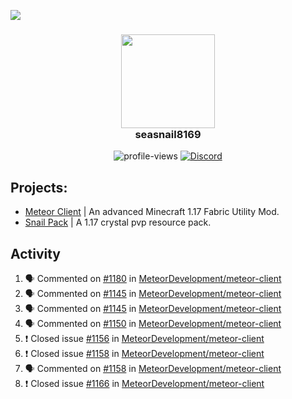 ![](https://hit.yhype.me/github/profile?user_id=17166139)

<h3 align="center">
  <img src="https://i.ibb.co/wLWw4DD/798694-D8-9-F3-D-434-E-B7-B4-E60460-E50-B4-F.png" width="150"/><br>
  seasnail8169
</h3>

<div align="center">
  <img src="https://komarev.com/ghpvc/?username=seasnail8169" alt="profile-views"/>
  <a href="https://discord.gg/bBGQZvd"><img src="https://img.shields.io/discord/689197705683140636?logo=discord" alt="Discord"/></a>
</div>

## Projects:

- [Meteor Client](https://github.com/MeteorDevelopment) | An advanced Minecraft 1.17 Fabric Utility Mod.
- [Snail Pack](https://github.com/seasnail8169/snail-pack) | A 1.17 crystal pvp resource pack.

## Activity

<!--START_SECTION:activity-->
1. 🗣 Commented on [#1180](https://github.com/MeteorDevelopment/meteor-client/issues/1180) in [MeteorDevelopment/meteor-client](https://github.com/MeteorDevelopment/meteor-client)
2. 🗣 Commented on [#1145](https://github.com/MeteorDevelopment/meteor-client/issues/1145) in [MeteorDevelopment/meteor-client](https://github.com/MeteorDevelopment/meteor-client)
3. 🗣 Commented on [#1145](https://github.com/MeteorDevelopment/meteor-client/issues/1145) in [MeteorDevelopment/meteor-client](https://github.com/MeteorDevelopment/meteor-client)
4. 🗣 Commented on [#1150](https://github.com/MeteorDevelopment/meteor-client/issues/1150) in [MeteorDevelopment/meteor-client](https://github.com/MeteorDevelopment/meteor-client)
5. ❗️ Closed issue [#1156](https://github.com/MeteorDevelopment/meteor-client/issues/1156) in [MeteorDevelopment/meteor-client](https://github.com/MeteorDevelopment/meteor-client)
6. ❗️ Closed issue [#1158](https://github.com/MeteorDevelopment/meteor-client/issues/1158) in [MeteorDevelopment/meteor-client](https://github.com/MeteorDevelopment/meteor-client)
7. 🗣 Commented on [#1158](https://github.com/MeteorDevelopment/meteor-client/issues/1158) in [MeteorDevelopment/meteor-client](https://github.com/MeteorDevelopment/meteor-client)
8. ❗️ Closed issue [#1166](https://github.com/MeteorDevelopment/meteor-client/issues/1166) in [MeteorDevelopment/meteor-client](https://github.com/MeteorDevelopment/meteor-client)
<!--END_SECTION:activity-->
